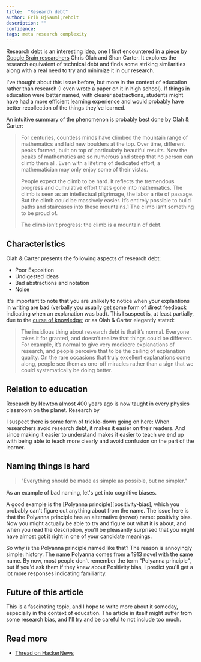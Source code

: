 ```yaml
---
title:  "Research debt"
author: Erik Bj&auml;reholt
description: ""
confidence: 
tags: meta research complexity
---
```


Research debt is an interesting idea, one I first encountered in [a piece by Google Brain researchers][distill] Chris Olah and Shan Carter. It explores the research equivalent of technical debt and finds some striking similarities along with a real need to try and minimize it in our research.

I've thought about this issue before, but more in the context of education rather than research (I even wrote a paper on it in high school). If things in education were better named, with clearer abstractions, students might have had a more efficient learning experience and would probably have better recollection of the things they've learned.

An intuitive summary of the phenomenon is probably best done by Olah & Carter:

> For centuries, countless minds have climbed the mountain range of mathematics and laid new boulders at the top. Over time, different peaks formed, built on top of particularly beautiful results. Now the peaks of mathematics are so numerous and steep that no person can climb them all. Even with a lifetime of dedicated effort, a mathematician may only enjoy some of their vistas.
>
> People expect the climb to be hard. It reflects the tremendous progress and cumulative effort that’s gone into mathematics. The climb is seen as an intellectual pilgrimage, the labor a rite of passage. But the climb could be massively easier. It’s entirely possible to build paths and staircases into these mountains.1 The climb isn’t something to be proud of.
>
> The climb isn’t progress: the climb is a mountain of debt.


## Characteristics

Olah & Carter presents the following aspects of research debt:

<!-- TODO: Can these be summarized more succinctly? The names of each aspect is vague without much elaboration -->

 - Poor Exposition
 - Undigested Ideas
 - Bad abstractions and notation
 - Noise

It's important to note that you are unlikely to notice when your explantions in writing are bad (verbally you usually get some form of direct feedback indicating when an explanation was bad). This I suspect is, at least partially, due to the [curse of knowledge](curse-of-knowledge); or as Olah & Carter elegantly stated:

> The insidious thing about research debt is that it’s normal. Everyone takes it for granted, and doesn’t realize that things could be different. For example, it’s normal to give very mediocre explanations of research, and people perceive that to be the ceiling of explanation quality. On the rare occasions that truly excellent explanations come along, people see them as one-off miracles rather than a sign that we could systematically be doing better.


## Relation to education

Research by Newton almost 400 years ago is now taught in every physics classroom on the planet. Research by 

I suspect there is some form of trickle-down going on here: When researchers avoid research debt, it makes it easier on their readers. And since making it easier to understand makes it easier to teach we end up with being able to teach more clearly and avoid confusion on the part of the learner. 


## Naming things is hard

> "Everything should be made as simple as possible, but no simpler."

As an example of bad naming, let's get into cognitive biases.

A good example is the [Polyanna principle][positivity-bias], which you probably can't figure out anything about from the name. The issue here is that the Polyanna principle has an alternative (newer) name: positivity bias. Now you might actually be able to try and figure out what it is about, and when you read the description, you'll be pleasantly surprised that you might have almost got it right in one of your candidate meanings.

So why is the Polyanna principle named like that? The reason is annoyingly simple: history. The name Polyanna comes from a 1913 novel with the same name. By now, most people don't remember the term "Polyanna principle", but if you'd ask them if they knew about Positivity bias, I predict you'll get a lot more responses indicating familiarity.


## Future of this article

This is a fascinating topic, and I hope to write more about it someday, especially in the context of education. The article in itself might suffer from some research bias, and I'll try and be careful to not include too much.


## Read more

 - [Thread on HackerNews][hn]


[distill]: http://distill.pub/2017/research-debt/
[hn]: https://news.ycombinator.com/item?id=13932806
[curse-of-knowledge]: https://en.wikipedia.org/wiki/Curse_of_knowledge

